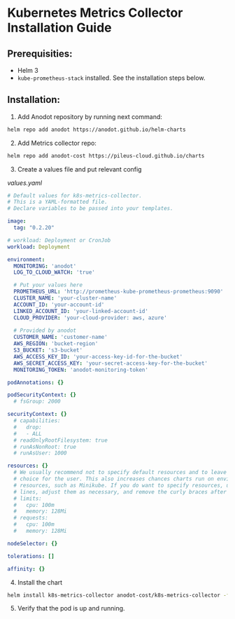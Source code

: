 # Kubernetes Metrics Collector Installation Guide

## Prerequisities:

- Helm 3
- `kube-prometheus-stack` installed. See the installation steps below.


## Installation:

1. Add Anodot repository by running next command:

```bash
helm repo add anodot https://anodot.github.io/helm-charts
```

2. Add Metrics collector repo:

```bash
helm repo add anodot-cost https://pileus-cloud.github.io/charts
```

3. Create a values file and put relevant config

_values.yaml_

```yaml
# Default values for k8s-metrics-collector.
# This is a YAML-formatted file.
# Declare variables to be passed into your templates.

image:
  tag: "0.2.20"

# workload: Deployment or CronJob
workload: Deployment

environment:
  MONITORING: 'anodot'
  LOG_TO_CLOUD_WATCH: 'true'

  # Put your values here
  PROMETHEUS_URL: 'http://prometheus-kube-prometheus-prometheus:9090'
  CLUSTER_NAME: 'your-cluster-name'
  ACCOUNT_ID: 'your-account-id'
  LINKED_ACCOUNT_ID: 'your-linked-account-id'
  CLOUD_PROVIDER: 'your-cloud-provider: aws, azure'
  
  # Provided by anodot
  CUSTOMER_NAME: 'customer-name'
  AWS_REGION: 'bucket-region'
  S3_BUCKET: 's3-bucket'
  AWS_ACCESS_KEY_ID: 'your-access-key-id-for-the-bucket'
  AWS_SECRET_ACCESS_KEY: 'your-secret-access-key-for-the-bucket'
  MONITORING_TOKEN: 'anodot-monitoring-token'

podAnnotations: {}

podSecurityContext: {}
  # fsGroup: 2000

securityContext: {}
  # capabilities:
  #   drop:
  #   - ALL
  # readOnlyRootFilesystem: true
  # runAsNonRoot: true
  # runAsUser: 1000

resources: {}
  # We usually recommend not to specify default resources and to leave this as a conscious
  # choice for the user. This also increases chances charts run on environments with little
  # resources, such as Minikube. If you do want to specify resources, uncomment the following
  # lines, adjust them as necessary, and remove the curly braces after 'resources:'.
  # limits:
  #   cpu: 100m
  #   memory: 128Mi
  # requests:
  #   cpu: 100m
  #   memory: 128Mi

nodeSelector: {}

tolerations: []

affinity: {}
```

4. Install the chart

```bash
helm install k8s-metrics-collector anodot-cost/k8s-metrics-collector -f values.yaml
```

5. Verify that the pod is up and running. 
